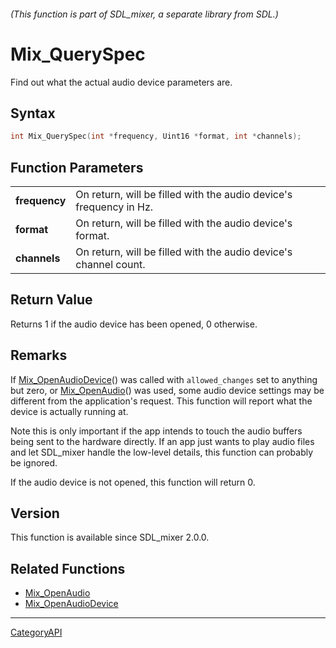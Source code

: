 ###### (This function is part of SDL_mixer, a separate library from SDL.)
# Mix_QuerySpec

Find out what the actual audio device parameters are.

## Syntax

```c
int Mix_QuerySpec(int *frequency, Uint16 *format, int *channels);

```

## Function Parameters

|                   |                                                                    |
| ----------------- | ------------------------------------------------------------------ |
| **frequency**     | On return, will be filled with the audio device's frequency in Hz. |
| **format**        | On return, will be filled with the audio device's format.          |
| **channels**      | On return, will be filled with the audio device's channel count.   |

## Return Value

Returns 1 if the audio device has been opened, 0 otherwise.

## Remarks

If [Mix_OpenAudioDevice](Mix_OpenAudioDevice.md)() was called with
`allowed_changes` set to anything but zero, or
[Mix_OpenAudio](Mix_OpenAudio.md)() was used, some audio device settings may
be different from the application's request. This function will report what
the device is actually running at.

Note this is only important if the app intends to touch the audio buffers
being sent to the hardware directly. If an app just wants to play audio
files and let SDL_mixer handle the low-level details, this function can
probably be ignored.

If the audio device is not opened, this function will return 0.

## Version

This function is available since SDL_mixer 2.0.0.

## Related Functions

* [Mix_OpenAudio](Mix_OpenAudio.md)
* [Mix_OpenAudioDevice](Mix_OpenAudioDevice.md)

----
[CategoryAPI](CategoryAPI.md)

